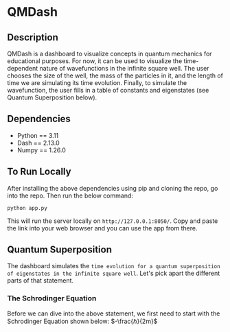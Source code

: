 # QMDash
## Description
QMDash is a dashboard to visualize concepts in quantum mechanics for educational purposes. For now, it can be used to visualize the time-dependent nature of wavefunctions in the infinite square well. The user chooses the size of the well, the mass of the particles in it, and the length of time we are simulating its time evolution. Finally, to simulate the wavefunction, the user fills in a table of constants and eigenstates (see Quantum Superposition below).

## Dependencies
- Python == 3.11
- Dash == 2.13.0
- Numpy == 1.26.0

## To Run Locally
After installing the above dependencies using pip and cloning the repo, go into the repo. Then run the below command:

`python app.py`

This will run the server locally on `http://127.0.0.1:8050/`. Copy and paste the link into your web browser and you can use the app from there.

## Quantum Superposition
The dashboard simulates the `time evolution for a quantum superposition of eigenstates in the infinite square well`. Let's pick apart the different parts of that statement.

### The Schrodinger Equation
Before we can dive into the above statement, we first need to start with the Schrodinger Equation shown below:
$-\frac{ℏ}{2m}$

